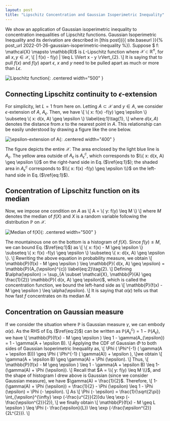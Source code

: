 ```yaml
---
layout: post
title: "Lipschitz Concentration and Gaussian Isoperimetric Inequality"
---
```

We show an application of Gaussian isoperimetric inequality to concentration inequalities of Lipschitz functions.
Gaussian Isoperimetric Inequality and its derivation are described in [this post]({{ site.baseurl }}{% post_url 2022-01-26-gaussian-isoperimetric-inequality %}).
Suppose $ f: \mathcal{X} \mapsto \mathbb{R}$ is $L$-Lipschitz function where $\mathcal{X} \subset \mathbb{R}^n$,
for all $x,y \in \mathcal{X}$,
\\[
    \| f(x) - f(y) \| \leq L \lVert x - y \rVert_{2}.
\\]
It is saying that to pull $f(x)$ and $f(y)$ apart $\epsilon$, $x$ and $y$ need to be pulled apart as much or more than $L \epsilon$.

![Lipschitz function]({{site.baseurl}}/img/GII/fig_lipschitz.png){: .centered width="500" }

## Connecting Lipschitz continuity to $\epsilon$-extension
For simplicity, let $L=1$ from here on.
Letting $A \subset \mathcal{X}$ and $y \in A$, we consider $\epsilon$-extension of $A$, $A_{\epsilon}$.
Then, we have 
\\[
     \\{ x: f(x) -f(y) \geq \epsilon  \\} \subseteq \\{ x: d(x, A) \geq \epsilon \\} \label{eq:1}\tag{1},
\\]
where $d(x,A)$ denotes the distance from $x$ to the nearest point in $A$.
This relationship can be easily understood by drawing a figure like the one below.

![$\epsilon$-extension of $A$]({{site.baseurl}}/img/GII/fig_a_ep.png){: .centered width="400" }

The figure depicts the entire $\mathcal{X}$.
The area enclosed by the light blue line is $A_{\epsilon}$.
The yellow area outside of $A_{\epsilon}$ is $A_{\epsilon}^{c}$,
which corresponds to $\\{ x: d(x, A) \geq \epsilon \\}$ on the right-hand side in Eq.$\,$($\ref{eq:1}$);
the shaded area in $A_{\epsilon}^{c}$ corresponds to $\\{ x: f(x) -f(y) \geq \epsilon \\}$ on the left-hand side in Eq.$\,$($\ref{eq:1}$).

## Concentration of Lipschitz function on its median
Now, we impose one condition on $A$ as
\\[
    A = \\{ y: f(y) \leq M \\}
\\]
where $M$ denotes the median of $f(X)$ and $X$ is a random variable following the distribution $\mathbb{P}$ on $\mathcal{X}$.

![Median of $f(X)$]({{site.baseurl}}/img/GII/fig_median_f.png){: .centered width="500" }

The mountainous one on the bottom is a histogram of $f(X)$.
Since $f(y) \leq M$, we can bound Eq.$\,$($\ref{eq:1}$) as
\\[
     \\{ x: f(x) - M \geq \epsilon  \\} \subseteq \\{ x: f(x) -f(y) \geq \epsilon  \\} \subseteq \\{ x: d(x, A) \geq \epsilon \\}.
\\]
Rewriting the above equation in probability measure, we obtain
\\[
    \mathbb{P}(f(x) - M \geq \epsilon ) \leq \mathbb{P}( d(x, A) \geq \epsilon) = \mathbb{P}(A_{\epsilon}^{c}) \label{eq:2}\tag{2}.
\\]
Defining $\alpha(\epsilon) := \sup_{A \subset \mathcal{X}, \mathbb{P}(A) \geq \frac{1}{2}} \mathbb{P}( d(x, A) \geq \epsilon)$, which is called the concentration function, we bound the left-hand side as
\\[
    \mathbb{P}(f(x) - M \geq \epsilon ) \leq \alpha(\epsilon).
\\]
It is saying that $\alpha(\epsilon)$ tells us that how fast $f$ concentrates on its median $M$.

## Concentration on Gaussian measure
If we consider the situation where $\mathbb{P}$ is Gaussian measure $\gamma$, we can embody $\alpha(\epsilon)$.
As the RHS of Eq.$\,$($\ref{eq:2}$) can be written as $\mathbb{P}(A_{\epsilon}^{c}) = 1 - \mathbb{P}(A_{\epsilon})$, we have
\\[
    \mathbb{P}(f(x) - M \geq \epsilon ) \leq 1 - \gamma(A_{\epsilon}) = 1 - \gamma(A + \epsilon B).
\\]
Applying the CDF of Gaussian $\Phi$ to both sides of Gaussian Isoperimetric Inequality as,
\\[ 
    \Phi ( \Phi^{-1} ( \gamma(A + \epsilon B))) \geq \Phi ( \Phi^{-1} ( \gamma(A)) + \epsilon ),
\\]we obtain
\\[
    \gamma(A + \epsilon B) \geq \gamma(A) + \Phi (\epsilon).
\\] 
Thus,
\\[
    \mathbb{P}(f(x) - M \geq \epsilon ) \leq 1 - \gamma(A + \epsilon B) \leq 1- (\gamma(A) + \Phi (\epsilon)).
\\]
Recall that $A = \\{ y: f(y) \leq M \\}$, and 
the shape of histogram I drew above is Gaussian (since we consider Gaussian measure), we have $\gamma(A) = \frac{1}{2}$.
Therefore,
\\[
    1- (\gamma(A) + \Phi (\epsilon)) = \frac{1}{2} - \Phi (\epsilon) \leq 1 - \Phi (\epsilon) = \Phi (- \epsilon).
\\]
As 
\\[
    \Phi (- \epsilon) = \frac{1}{\sqrt{2\pi}} \int_{\epsilon}^{\infty} \exp (-\frac{u^{2}}{2})du \leq \exp (-\frac{\epsilon^{2}}{2}),
\\]
we finally obtain
\\[
    \mathbb{P}(f(x) - M \geq L \epsilon ) \leq \Phi (- \frac{\epsilon}{L}) \leq  \exp (-\frac{\epsilon^{2}}{2L^{2}}).
\\]
